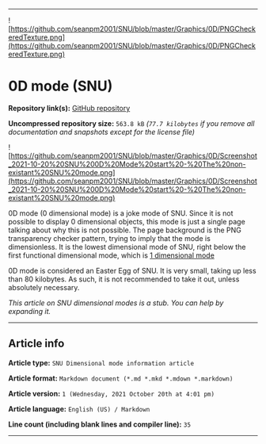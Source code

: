 
***

![https://github.com/seanpm2001/SNU/blob/master/Graphics/0D/PNGCheckeredTexture.png](https://github.com/seanpm2001/SNU/blob/master/Graphics/0D/PNGCheckeredTexture.png)

# 0D mode (SNU)

**Repository link(s):** [GitHub repository](https://github.com/seanpm2001/SNU_0DMode)

**Uncompressed repository size:** `563.8 kB` _(`77.7 kilobytes` if you remove all documentation and snapshots except for the license file)_

![https://github.com/seanpm2001/SNU/blob/master/Graphics/0D/Screenshot_2021-10-20%20SNU%200D%20Mode%20start%20-%20The%20non-existant%20SNU%20mode.png](https://github.com/seanpm2001/SNU/blob/master/Graphics/0D/Screenshot_2021-10-20%20SNU%200D%20Mode%20start%20-%20The%20non-existant%20SNU%20mode.png)

0D mode (0 dimensional mode) is a joke mode of SNU. Since it is not possible to display 0 dimensional objects, this mode is just a single page talking about why this is not possible. The page background is the PNG transparency checker pattern, trying to imply that the mode is dimensionless. It is the lowest dimensional mode of SNU, right below the first functional dimensional mode, which is [1 dimensional mode](https://github.com/seanpm2001/SNU/wiki/1D-mode/)

0D mode is considered an Easter Egg of SNU. It is very small, taking up less than 80 kilobytes. As such, it is not recommended to take it out, unless absolutely necessary.

_This article on SNU dimensional modes is a stub. You can help by expanding it._

***

## Article info

**Article type:** `SNU Dimensional mode information article`

**Article format:** `Markdown document (*.md *.mkd *.mdown *.markdown)`

**Article version:** `1 (Wednesday, 2021 October 20th at 4:01 pm)`

**Article language:** `English (US) / Markdown`

**Line count (including blank lines and compiler line):** `35`

***
